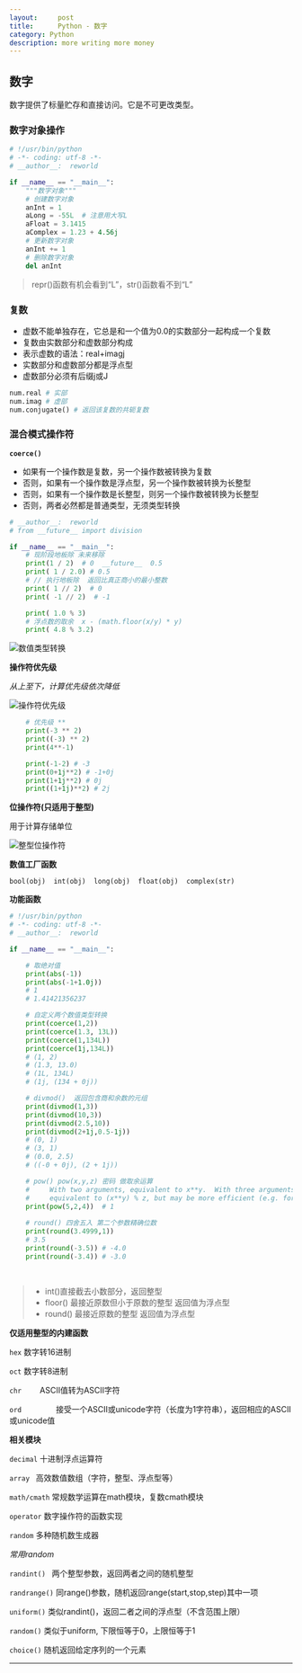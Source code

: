 ```yaml
---
layout:     post
title:      Python - 数字
category: Python
description: more writing more money
---
```



## 数字

数字提供了标量贮存和直接访问。它是不可更改类型。

###  数字对象操作

~~~python
# !/usr/bin/python
# -*- coding: utf-8 -*-
# __author__:  reworld

if __name__ == "__main__":
    """数字对象"""
    # 创建数字对象
    anInt = 1
    aLong = -55L  # 注意用大写L
    aFloat = 3.1415
    aComplex = 1.23 + 4.56j
    # 更新数字对象
    anInt += 1
    # 删除数字对象
    del anInt
~~~

>repr()函数有机会看到“L”，str()函数看不到“L”

### 复数

* 虚数不能单独存在，它总是和一个值为0.0的实数部分一起构成一个复数
* 复数由实数部分和虚数部分构成
* 表示虚数的语法：real+imagj
* 实数部分和虚数部分都是浮点型
* 虚数部分必须有后缀j或J

~~~python
num.real # 实部
num.imag # 虚部
num.conjugate() # 返回该复数的共轭复数
~~~

### 混合模式操作符

**`coerce()`**

* 如果有一个操作数是复数，另一个操作数被转换为复数
* 否则，如果有一个操作数是浮点型，另一个操作数被转换为长整型
* 否则，如果有一个操作数是长整型，则另一个操作数被转换为长整型
* 否则，两者必然都是普通类型，无须类型转换

~~~python
# __author__:  reworld
# from __future__ import division

if __name__ == "__main__":
    # 现阶段地板除 未来移除
    print(1 / 2)  # 0  __future__  0.5
    print( 1 / 2.0) # 0.5
    # // 执行地板除  返回比真正商小的最小整数
    print( 1 // 2)  # 0
    print( -1 // 2)  # -1

    print( 1.0 % 3)
    # 浮点数的取余  x - (math.floor(x/y) * y)
    print( 4.8 % 3.2)
~~~



![数值类型转换][1]

**操作符优先级**

*从上至下，计算优先级依次降低*

![操作符优先级][2]



~~~python
    # 优先级 **
    print(-3 ** 2)
    print((-3) ** 2)
    print(4**-1)

    print(-1-2) # -3
    print(0+1j**2) # -1+0j
    print(1+1j**2) # 0j
    print((1+1j)**2) # 2j
~~~

**位操作符(只适用于整型)**

用于计算存储单位

![整型位操作符][3]

**数值工厂函数**

`bool(obj)  int(obj)  long(obj)  float(obj)  complex(str)`

**功能函数**

~~~python
# !/usr/bin/python
# -*- coding: utf-8 -*-
# __author__:  reworld

if __name__ == "__main__":

    # 取绝对值
    print(abs(-1))
    print(abs(-1+1.0j))
    # 1
    # 1.41421356237

    # 自定义两个数值类型转换
    print(coerce(1,2))
    print(coerce(1.3, 13L))
    print(coerce(1,134L))
    print(coerce(1j,134L))
    # (1, 2)
    # (1.3, 13.0)
    # (1L, 134L)
    # (1j, (134 + 0j))

    # divmod()  返回包含商和余数的元组
    print(divmod(1,3))
    print(divmod(10,3))
    print(divmod(2.5,10))
    print(divmod(2+1j,0.5-1j))
    # (0, 1)
    # (3, 1)
    # (0.0, 2.5)
    # ((-0 + 0j), (2 + 1j))

    # pow() pow(x,y,z) 密码 做取余运算
    #     With two arguments, equivalent to x**y.  With three arguments,
    #     equivalent to (x**y) % z, but may be more efficient (e.g. for longs).
    print(pow(5,2,4))  # 1
    
    # round() 四舍五入 第二个参数精确位数
    print(round(3.4999,1))
    # 3.5
    print(round(-3.5)) # -4.0
    print(round(-3.4)) # -3.0
    
    
~~~

>* int()直接截去小数部分，返回整型
>* floor() 最接近原数但小于原数的整型  返回值为浮点型
>* round() 最接近原数的整型  返回值为浮点型

**仅适用整型的内建函数**

`hex`  数字转16进制

`oct`   数字转8进制

`chr  	`    ASCII值转为ASCII字符

`ord        `   接受一个ASCII或unicode字符（长度为1字符串），返回相应的ASCII或unicode值

**相关模块**

`decimal`   十进制浮点运算符

`array `    高效数值数组（字符，整型、浮点型等）

`math/cmath`  常规数学运算在math模块，复数cmath模块

`operator`  数字操作符的函数实现

`random` 多种随机数生成器

*常用random*

`randint() `    两个整型参数，返回两者之间的随机整型

`randrange()`  同range()参数，随机返回range(start,stop,step)其中一项

`uniform()`  类似randint()，返回二者之间的浮点型（不含范围上限）

`random()`  类似于uniform, 下限恒等于0，上限恒等于1

`choice()` 随机返回给定序列的一个元素

------

[1]: https://blog.iyzh.club/img/python/numConver.jpg
[2]: https://blog.iyzh.club/img/python/intOperation.jpg
[3]: https://blog.iyzh.club/img/python/intBiteOpr.jpg


